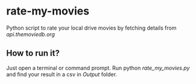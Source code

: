 # rate-my-movies
Python script to rate your local drive movies by fetching details from _api.themoviedb.org_


## How to run it?
Just open a terminal or command prompt.
Run python _rate_my_movies.py_ and find your result in a csv in _Output_ folder.

